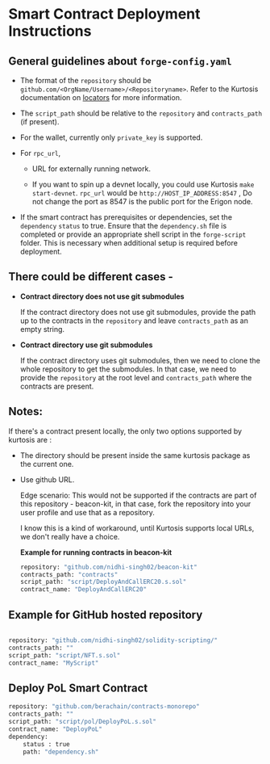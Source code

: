 # Smart Contract Deployment Instructions

## General guidelines about `forge-config.yaml`

- The format of the `repository` should be `github.com/<OrgName/Username>/<Repositoryname>`. Refer to the Kurtosis documentation on [locators](https://docs.kurtosis.com/advanced-concepts/locators) for more information.

- The `script_path` should be relative to the `repository` and `contracts_path` (if present).

- For the wallet, currently only `private_key` is supported.

- For `rpc_url`, 
    - URL for externally running network.

    - If you want to spin up a devnet locally, you could use Kurtosis `make start-devnet`.
        `rpc_url` would be `http://HOST_IP_ADDRESS:8547` , Do not change the port as 8547 is the public port for the Erigon node.

- If the smart contract has prerequisites or dependencies, set the `dependency` `status` to true. Ensure that the `dependency.sh` file is completed or provide an appropriate shell script in the `forge-script` folder. This is necessary when additional setup is required before deployment.

## There could be different cases -

- **Contract directory does not use git submodules**

    If the contract directory does not use git submodules, provide the path up to the contracts in the `repository` and leave `contracts_path` as an empty string.

- **Contract directory use git submodules**

    If the contract directory uses git submodules, then we need to clone the whole repository to get the submodules. In that case, we need to provide the `repository` at the root level and `contracts_path` where the contracts are present.


## Notes: 

If there's a contract present locally, the only two options supported by kurtosis are :

- The directory should be present inside the same kurtosis package as the current one.

- Use github URL.

    Edge scenario:
    This would not be supported if the contracts are part of this repository - beacon-kit, in that case, fork the repository into your user profile and use that as a repository.

    I know this is a kind of workaround, until Kurtosis supports local URLs, we don't really have a choice.

    **Example for running contracts in beacon-kit**

    ```bash
    repository: "github.com/nidhi-singh02/beacon-kit"
    contracts_path: "contracts"
    script_path: "script/DeployAndCallERC20.s.sol"
    contract_name: "DeployAndCallERC20"
    ```

## Example for GitHub hosted repository

```bash

repository: "github.com/nidhi-singh02/solidity-scripting/"
contracts_path: ""
script_path: "script/NFT.s.sol"
contract_name: "MyScript"
```

## Deploy PoL Smart Contract

```bash
repository: "github.com/berachain/contracts-monorepo"
contracts_path: ""
script_path: "script/pol/DeployPoL.s.sol"
contract_name: "DeployPoL"
dependency: 
    status : true
    path: "dependency.sh"
```

